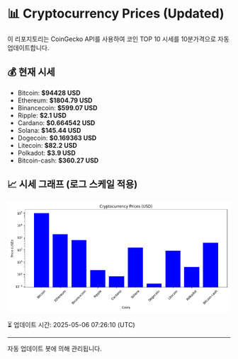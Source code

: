 
# 📊 Cryptocurrency Prices (Updated)

이 리포지토리는 CoinGecko API를 사용하여 코인 TOP 10 시세를 10분가격으로 자동 업데이트합니다.

## 💰 현재 시세
- Bitcoin: **$94428 USD**
- Ethereum: **$1804.79 USD**
- Binancecoin: **$599.07 USD**
- Ripple: **$2.1 USD**
- Cardano: **$0.664542 USD**
- Solana: **$145.44 USD**
- Dogecoin: **$0.169363 USD**
- Litecoin: **$82.2 USD**
- Polkadot: **$3.9 USD**
- Bitcoin-cash: **$360.27 USD**

## 📈 시세 그래프 (로그 스케일 적용)
![Crypto Prices](crypto_prices.png)

⏳ 업데이트 시간: 2025-05-06 07:26:10 (UTC)

---
자동 업데이트 봇에 의해 관리됩니다.

